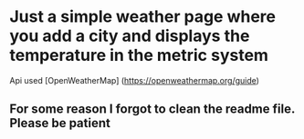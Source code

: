 # Just a simple weather page where you add a city and displays the temperature in the metric system
Api used [OpenWeatherMap] (https://openweathermap.org/guide)
## For some reason I forgot to clean the readme file. Please be patient

